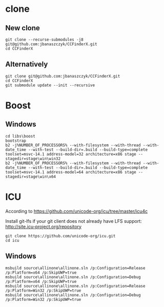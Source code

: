 # clone

## New clone

```
git clone --recurse-submodules -j8 git@github.com:jbanaszczyk/CCFinderX.git
cd CCFinderX
```

## Alternatively

```
git clone git@github.com:jbanaszczyk/CCFinderX.git
cd CCFinderX
git submodule update --init --recursive
```

# Boost

## Windows

```
cd libs\boost
bootstrap
b2 -j%NUMBER_OF_PROCESSORS% --with-filesystem --with-thread --with-date_time --with-test --build-dir=.build --build-type=complete toolset=msvc-14.1 address-model=32 architecture=x86 stage --stagedir=stage\win\win32
b2 -j%NUMBER_OF_PROCESSORS% --with-filesystem --with-thread --with-date_time --with-test --build-dir=.build --build-type=complete toolset=msvc-14.1 address-model=64 architecture=x86 stage --stagedir=stage\win\x64
```

# ICU

According to https://github.com/unicode-org/icu/tree/master/icu4c

Install git-lfs if your git client does not already have LFS support: http://site.icu-project.org/repository

```
git clone https://github.com/unicode-org/icu.git
cd icu
```

## Windows

```
msbuild source\allinone\allinone.sln /p:Configuration=Release /p:Platform=x64 /p:SkipUWP=true
msbuild source\allinone\allinone.sln /p:Configuration=Debug /p:Platform=x64 /p:SkipUWP=true
msbuild source\allinone\allinone.sln /p:Configuration=Release /p:Platform=Win32 /p:SkipUWP=true
msbuild source\allinone\allinone.sln /p:Configuration=Debug /p:Platform=Win32 /p:SkipUWP=true

```
